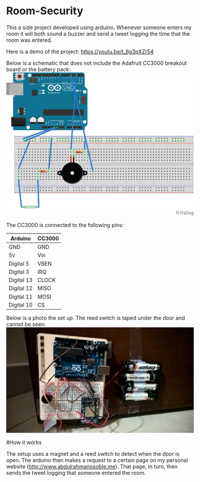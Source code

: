 # Room-Security
This a side project developed using arduino. Whenever someone enters my room it will both sound a buzzer and send a tweet logging the time that the room was entered.

Here is a demo of the project: https://youtu.be/t_8g3pXZr54

Below is a schematic that does not include the Adafruit CC3000 breakout board or the battery pack:
![Schematic](https://github.com/abdulrahmanosoble/Room-Security/blob/master/images/schematic.png)

The CC3000 is connected to the following pins:

Arduino | CC3000
--------|--------
GND | GND
5v | Vin
Digital 5 | VBEN
Digital 3 | IRQ
Digital 13 | CLOCK 
Digital 12 | MISO
Digital 11 | MOSI
Digital 10 | CS

Below is a photo the set up. The reed switch is taped under the door and cannot be seen:
![Photo](https://github.com/abdulrahmanosoble/Room-Security/blob/master/images/photo.jpg)

#How it works

The setup uses a magnet and a reed switch to detect when the door is open. The arduino then makes a request to a certain page on my personal website (http://www.abdulrahmanosoble.me). That page, in turn, then sends the tweet logging that someone entered the room.
